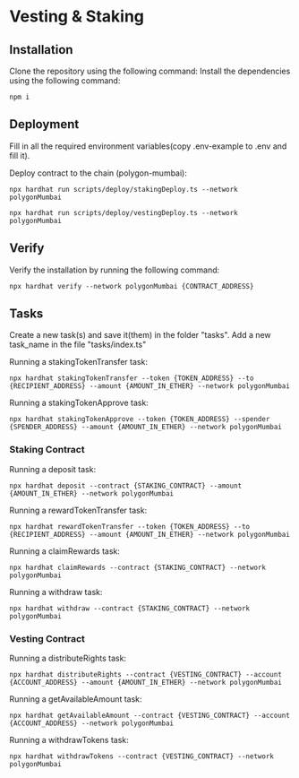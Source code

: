 # Vesting & Staking

## Installation

Clone the repository using the following command:
Install the dependencies using the following command:
```shell
npm i
```

## Deployment

Fill in all the required environment variables(copy .env-example to .env and fill it). 

Deploy contract to the chain (polygon-mumbai):
```shell
npx hardhat run scripts/deploy/stakingDeploy.ts --network polygonMumbai
```
```shell
npx hardhat run scripts/deploy/vestingDeploy.ts --network polygonMumbai
```

## Verify

Verify the installation by running the following command:
```shell
npx hardhat verify --network polygonMumbai {CONTRACT_ADDRESS}
```

## Tasks

Create a new task(s) and save it(them) in the folder "tasks". Add a new task_name in the file "tasks/index.ts"

Running a stakingTokenTransfer task:
```shell
npx hardhat stakingTokenTransfer --token {TOKEN_ADDRESS} --to {RECIPIENT_ADDRESS} --amount {AMOUNT_IN_ETHER} --network polygonMumbai
```

Running a stakingTokenApprove task:
```shell
npx hardhat stakingTokenApprove --token {TOKEN_ADDRESS} --spender {SPENDER_ADDRESS} --amount {AMOUNT_IN_ETHER} --network polygonMumbai
```
### Staking Contract

Running a deposit task:
```shell
npx hardhat deposit --contract {STAKING_CONTRACT} --amount {AMOUNT_IN_ETHER} --network polygonMumbai
```

Running a rewardTokenTransfer task:
```shell
npx hardhat rewardTokenTransfer --token {TOKEN_ADDRESS} --to {RECIPIENT_ADDRESS} --amount {AMOUNT_IN_ETHER} --network polygonMumbai
```

Running a claimRewards task:
```shell
npx hardhat claimRewards --contract {STAKING_CONTRACT} --network polygonMumbai
```

Running a withdraw task:
```shell
npx hardhat withdraw --contract {STAKING_CONTRACT} --network polygonMumbai
```

### Vesting Contract

Running a distributeRights task:
```shell
npx hardhat distributeRights --contract {VESTING_CONTRACT} --account {ACCOUNT_ADDRESS} --amount {AMOUNT_IN_ETHER} --network polygonMumbai
```

Running a getAvailableAmount task:
```shell
npx hardhat getAvailableAmount --contract {VESTING_CONTRACT} --account {ACCOUNT_ADDRESS} --network polygonMumbai
```

Running a withdrawTokens task:
```shell
npx hardhat withdrawTokens --contract {VESTING_CONTRACT} --network polygonMumbai
```